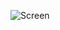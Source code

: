 ![Screen](https://user-images.githubusercontent.com/81425945/167363437-3ee717fe-fa9b-4187-a8e7-212ec268da96.png)
